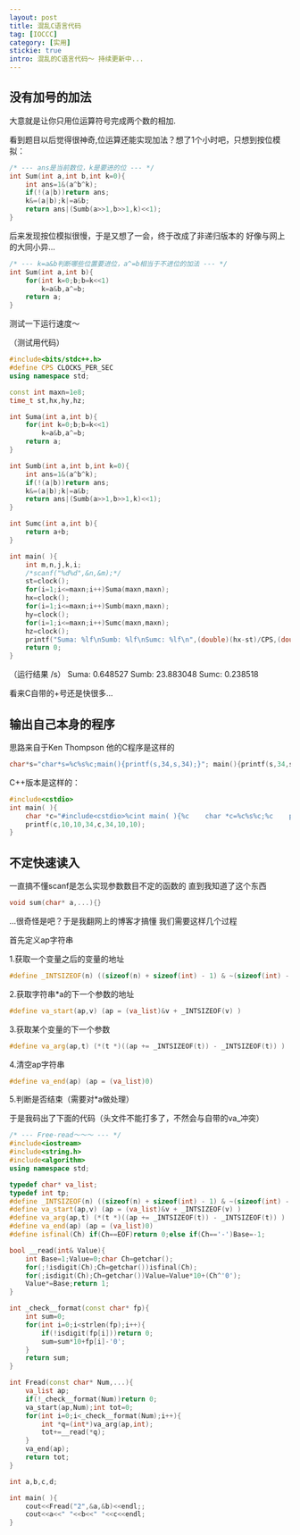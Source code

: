```yaml
---
layout: post
title: 混乱C语言代码
tag: [IOCCC]
category: [实用]
stickie: true
intro: 混乱的C语言代码～ 持续更新中...
---
```


没有加号的加法
---
大意就是让你只用位运算符号完成两个数的相加.

看到题目以后觉得很神奇,位运算还能实现加法？想了1个小时吧，只想到按位模拟：

```cpp
/* --- ans是当前数位，k是要进的位 --- */
int Sum(int a,int b,int k=0){
	int ans=1&(a^b^k);
	if(!(a|b))return ans;
	k&=(a|b);k|=a&b;
	return ans|(Sumb(a>>1,b>>1,k)<<1);
}
```

后来发现按位模拟很慢，于是又想了一会，终于改成了非递归版本的
好像与网上的大同小异...

```cpp
/* --- k=a&b判断哪些位置要进位，a^=b相当于不进位的加法 --- */
int Sum(int a,int b){
	for(int k=0;b;b=k<<1)
		k=a&b,a^=b;
	return a;
}
```

测试一下运行速度～

（测试用代码）
```cpp
#include<bits/stdc++.h>
#define CPS CLOCKS_PER_SEC
using namespace std;

const int maxn=1e8;
time_t st,hx,hy,hz;

int Suma(int a,int b){
	for(int k=0;b;b=k<<1)
		k=a&b,a^=b;
	return a;
}

int Sumb(int a,int b,int k=0){
	int ans=1&(a^b^k);
	if(!(a|b))return ans;
	k&=(a|b);k|=a&b;
	return ans|(Sumb(a>>1,b>>1,k)<<1);
}

int Sumc(int a,int b){
	return a+b;
}

int main( ){
	int m,n,j,k,i;
	/*scanf("%d%d",&n,&m);*/
	st=clock();
	for(i=1;i<=maxn;i++)Suma(maxn,maxn);
	hx=clock();
	for(i=1;i<=maxn;i++)Sumb(maxn,maxn);
	hy=clock();
	for(i=1;i<=maxn;i++)Sumc(maxn,maxn);
	hz=clock();
	printf("Suma: %lf\nSumb: %lf\nSumc: %lf\n",(double)(hx-st)/CPS,(double)(hy-hx)/CPS,(double(hz-hy)/CPS));
	return 0;
}

```
（运行结果 /s）
Suma: 0.648527
Sumb: 23.883048
Sumc: 0.238518

看来C自带的+号还是快很多...

输出自己本身的程序
---

思路来自于Ken Thompson
他的C程序是这样的

```c
char*s="char*s=%c%s%c;main(){printf(s,34,s,34);}"; main(){printf(s,34,s,34);}
```

C++版本是这样的：

```cpp
#include<cstdio>
int main( ){
	char *c="#include<cstdio>%cint main( ){%c    char *c=%c%s%c;%c    printf(c,10,10,34,c,34,10,10);%c}";
	printf(c,10,10,34,c,34,10,10);
}
```

不定快速读入
---

一直搞不懂scanf是怎么实现参数数目不定的函数的
直到我知道了这个东西

```cpp
void sum(char* a,...){}
```

...很奇怪是吧？于是我翻网上的博客才搞懂
我们需要这样几个过程

首先定义ap字符串


1.获取一个变量之后的变量的地址
```cpp
#define _INTSIZEOF(n) ((sizeof(n) + sizeof(int) - 1) & ~(sizeof(int) - 1) )
```
2.获取字符串*a的下一个参数的地址
```cpp
#define va_start(ap,v) (ap = (va_list)&v + _INTSIZEOF(v) )
```
3.获取某个变量的下一个参数
```cpp
#define va_arg(ap,t) (*(t *)((ap += _INTSIZEOF(t)) - _INTSIZEOF(t)) )
```
4.清空ap字符串
```cpp
#define va_end(ap) (ap = (va_list)0)
```
5.判断是否结束（需要对*a做处理）


于是我码出了下面的代码（头文件不能打多了，不然会与自带的va_冲突）
```cpp
/* --- Free-read～～～ --- */
#include<iostream>
#include<string.h>
#include<algorithm>
using namespace std;

typedef char* va_list;
typedef int tp;
#define _INTSIZEOF(n) ((sizeof(n) + sizeof(int) - 1) & ~(sizeof(int) - 1) )
#define va_start(ap,v) (ap = (va_list)&v + _INTSIZEOF(v) )
#define va_arg(ap,t) (*(t *)((ap += _INTSIZEOF(t)) - _INTSIZEOF(t)) )
#define va_end(ap) (ap = (va_list)0)
#define isfinal(Ch) if(Ch==EOF)return 0;else if(Ch=='-')Base=-1;

bool __read(int& Value){
	int Base=1;Value=0;char Ch=getchar();
	for(;!isdigit(Ch);Ch=getchar())isfinal(Ch);
	for(;isdigit(Ch);Ch=getchar())Value=Value*10+(Ch^'0');
	Value*=Base;return 1;
}

int _check__format(const char* fp){
	int sum=0;
	for(int i=0;i<strlen(fp);i++){
		if(!isdigit(fp[i]))return 0;
		sum=sum*10+fp[i]-'0';
	}
	return sum;
}

int Fread(const char* Num,...){
	va_list ap;
	if(!_check__format(Num))return 0;
	va_start(ap,Num);int tot=0;
	for(int i=0;i<_check__format(Num);i++){
		int *q=(int*)va_arg(ap,int);
		tot+=__read(*q);
	}
	va_end(ap);
	return tot;
}

int a,b,c,d;

int main( ){
	cout<<Fread("2",&a,&b)<<endl;;
	cout<<a<<" "<<b<<" "<<c<<endl;
}
```